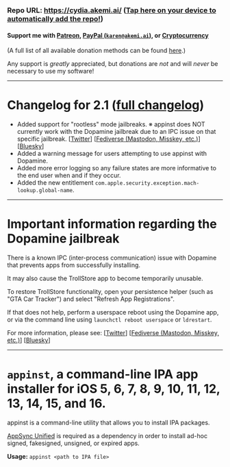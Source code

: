 ### Repo URL: https://cydia.akemi.ai/ ([Tap here on your device to automatically add the repo!](https://cydia.akemi.ai/add.php))

#### Support me with [Patreon](https://patreon.com/akemin_dayo), [PayPal (`karen@akemi.ai`)](https://paypal.me/akemindayo), or [Cryptocurrency](https://akemi.ai/?page/links#crypto)

(A full list of all available donation methods can be found [here](https://akemi.ai/?page/links#donate).)

Any support is _greatly_ appreciated, but donations are *not* and will *never* be necessary to use my software!

---

# Changelog for 2.1 ([full changelog](https://cydia.akemi.ai/?page/ai.akemi.appinst-changelog))

* Added support for "rootless" mode jailbreaks. ※ appinst does NOT currently work with the Dopamine jailbreak due to an IPC issue on that specific jailbreak. [[Twitter](https://twitter.com/akemin_dayo/status/1672982839405723651)] [[Fediverse (Mastodon, Misskey, etc.)](https://main.elk.zone/mstdn.jp/@akemin_dayo@mstdn.jp/110605445960091417)] [[Bluesky](https://bsky.app/profile/akemin-dayo.akemi.ai/post/3jyypxpxxpk25)]
* Added a warning message for users attempting to use appinst with Dopamine.
* Added more error logging so any failure states are more informative to the end user when and if they occur.
* Added the new entitlement `com.apple.security.exception.mach-lookup.global-name`.

---

# Important information regarding the Dopamine jailbreak

There is a known IPC (inter-process communication) issue with Dopamine that prevents apps from successfully installing.

It may also cause the TrollStore app to become temporarily unusable.

To restore TrollStore functionality, open your persistence helper (such as "GTA Car Tracker") and select "Refresh App Registrations".

If that does not help, perform a userspace reboot using the Dopamine app, or via the command line using `launchctl reboot userspace` or `ldrestart`.

For more information, please see: [[Twitter](https://twitter.com/akemin_dayo/status/1672982839405723651)] [[Fediverse (Mastodon, Misskey, etc.)](https://main.elk.zone/mstdn.jp/@akemin_dayo@mstdn.jp/110605445960091417)] [[Bluesky](https://bsky.app/profile/akemin-dayo.akemi.ai/post/3jyypxpxxpk25)]

---

# `appinst`, a command-line IPA app installer for iOS 5, 6, 7, 8, 9, 10, 11, 12, 13, 14, 15, and 16.

appinst is a command-line utility that allows you to install IPA packages.

[AppSync Unified](https://cydia.akemi.ai/?page/ai.akemi.appsyncunified) is required as a dependency in order to install ad-hoc signed, fakesigned, unsigned, or expired apps.

**Usage:** `appinst <path to IPA file>`
